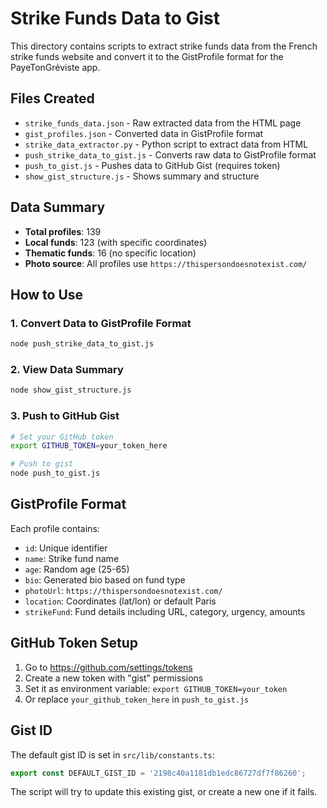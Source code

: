# Strike Funds Data to Gist

This directory contains scripts to extract strike funds data from the French strike funds website and convert it to the GistProfile format for the PayeTonGréviste app.

## Files Created

- `strike_funds_data.json` - Raw extracted data from the HTML page
- `gist_profiles.json` - Converted data in GistProfile format
- `strike_data_extractor.py` - Python script to extract data from HTML
- `push_strike_data_to_gist.js` - Converts raw data to GistProfile format
- `push_to_gist.js` - Pushes data to GitHub Gist (requires token)
- `show_gist_structure.js` - Shows summary and structure

## Data Summary

- **Total profiles**: 139
- **Local funds**: 123 (with specific coordinates)
- **Thematic funds**: 16 (no specific location)
- **Photo source**: All profiles use `https://thispersondoesnotexist.com/`

## How to Use

### 1. Convert Data to GistProfile Format

```bash
node push_strike_data_to_gist.js
```

### 2. View Data Summary

```bash
node show_gist_structure.js
```

### 3. Push to GitHub Gist

```bash
# Set your GitHub token
export GITHUB_TOKEN=your_token_here

# Push to gist
node push_to_gist.js
```

## GistProfile Format

Each profile contains:

- `id`: Unique identifier
- `name`: Strike fund name
- `age`: Random age (25-65)
- `bio`: Generated bio based on fund type
- `photoUrl`: `https://thispersondoesnotexist.com/`
- `location`: Coordinates (lat/lon) or default Paris
- `strikeFund`: Fund details including URL, category, urgency, amounts

## GitHub Token Setup

1. Go to https://github.com/settings/tokens
2. Create a new token with "gist" permissions
3. Set it as environment variable: `export GITHUB_TOKEN=your_token`
4. Or replace `your_github_token_here` in `push_to_gist.js`

## Gist ID

The default gist ID is set in `src/lib/constants.ts`:

```typescript
export const DEFAULT_GIST_ID = '2198c40a1181db1edc86727df7f86260';
```

The script will try to update this existing gist, or create a new one if it fails.
